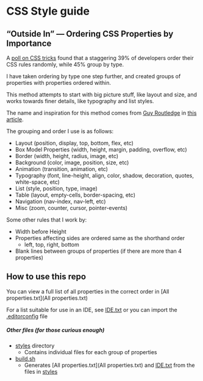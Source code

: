 # CSS Style guide

## “Outside In” — Ordering CSS Properties by Importance

A [poll on CSS tricks][1] found that a staggering 39% of developers order their CSS rules randomly, while 45% group by type.

I have taken ordering by type one step further, and created groups of properties with properties ordered within.

This method attempts to start with big picture stuff, like layout and size, and works towards finer details, like typography and list styles.

The name and inspiration for this method comes from [Guy Routledge][2] in [this article][3]. 

The grouping and order I use is as follows: 
* Layout (position, display, top, bottom, flex, etc)
* Box Model Properties (width, height, margin, padding, overflow, etc)
* Border (width, height, radius, image, etc)
* Background (color, image, position, size, etc)
* Animation (transition, animation, etc)
* Typography (font, line-height, align, color, shadow, decoration, quotes, white-space, etc)
* List (style, position, type, image)
* Table (layout, empty-cells, border-spacing, etc)
* Navigation (nav-index, nav-left, etc)
* Misc (zoom, counter, cursor, pointer-events)

Some other rules that I work by:
* Width before Height
* Properties affecting sides are ordered same as the shorthand order
  * left, top, right, bottom
* Blank lines between groups of properties (if there are more than 4 properties)

## How to use this repo

You can view a full list of all properties in the correct order in [All properties.txt](All properties.txt)

For a list suitable for use in an IDE, see [IDE.txt](IDE.txt) or you can import the [.editorconfig](.editorconfig) file

##### Other files (for those curious enough)
* [styles](stlyes) directory
  * Contains individual files for each group of properties
* [build.sh](build.sh)
  * Generates [All properties.txt](All properties.txt) and [IDE.txt](IDE.txt) from the files in [styles](styles)

[1]: https://css-tricks.com/poll-results-how-do-you-order-your-css-properties/
[2]: http://www.guyroutledge.co.uk/
[3]: https://webdesign.tutsplus.com/articles/outside-in-ordering-css-properties-by-importance--cms-21685
